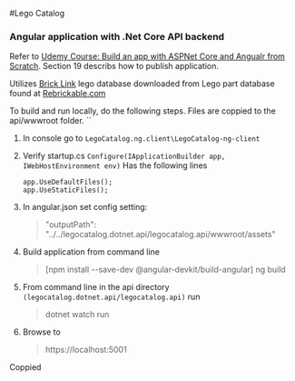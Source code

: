 #Lego Catalog
### Angular application with .Net Core API backend
 Refer to [Udemy Course: Build an app with ASPNet Core and Angualr from Scratch]("https://www.udemy.com/course/build-an-app-with-aspnet-core-and-angular-from-scratch/").  Section 19 describs how to publish application.

Utilizes [Brick Link]("https://bricklink.com")  lego database downloaded from  Lego part database found at [Rebrickable.com]("https://rebrickable.com/downloads")

To build and run locally, do the following steps.  Files are coppied to the api/wwwroot folder.
``
1. In console go to ``LegoCatalog.ng.client\LegoCatalog-ng-client``
2. Verify startup.cs ``Configure(IApplicationBuilder app, IWebHostEnvironment env)`` Has the following lines
    ```
    app.UseDefaultFiles();
    app.UseStaticFiles(); 
    ```
3. In angular.json set config setting:
    > "outputPath": "../../legocatalog.dotnet.api/legocatalog.api/wwwroot/assets"

4. Build application from command line
    >[npm install --save-dev @angular-devkit/build-angular]
    >ng build
5. From command line in the api directory ``(legocatalog.dotnet.api/legocatalog.api)`` run
    > dotnet watch run
6. Browse to
    > https://localhost:5001



Coppied 
